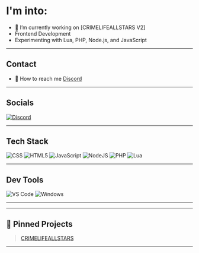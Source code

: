 # I'm into:

<!-- - Learning Frameworks & C#-->
- :seedling: I’m currently working on [CRIMELIFEALLSTARS V2]
- Frontend Development
- Experimenting with Lua, PHP, Node.js, and JavaScript

---

## Contact

- :speech_balloon: How to reach me [Discord](https://discord.com/users/1353829225978658930)

---

## Socials

<a href="https://discord.com/users/1353829225978658930">
  <img src="https://img.shields.io/badge/Discord-7289DA?style=for-the-badge&logo=discord&logoColor=white" alt="Discord"/>
</a>

---

## Tech Stack

![CSS](https://img.shields.io/badge/css3-1572B6?style=for-the-badge&logo=css3&logoColor=white)
![HTML5](https://img.shields.io/badge/html5-E34F26?style=for-the-badge&logo=html5&logoColor=white)
![JavaScript](https://img.shields.io/badge/javascript-F7DF1E?style=for-the-badge&logo=javascript&logoColor=black)
![NodeJS](https://img.shields.io/badge/node.js-339933?style=for-the-badge&logo=node.js&logoColor=white)
![PHP](https://img.shields.io/badge/php-777BB4?style=for-the-badge&logo=php&logoColor=white)
![Lua](https://img.shields.io/badge/lua-2C2D72?style=for-the-badge&logo=lua&logoColor=white)

---

## Dev Tools

![VS Code](https://img.shields.io/badge/VS%20CODE-0078D4?style=for-the-badge&logo=visual-studio-code&logoColor=white)
![Windows](https://img.shields.io/badge/WINDOWS-0078D6?style=for-the-badge&logo=windows&logoColor=white)

---

<!--## GitHub Stats-->

<!-- You can use https://github.com/anuraghazra/github-readme-stats or similar -->
<!-- Example: -->
<!-- ![Luca's GitHub Stats](https://github-readme-stats.vercel.app/api?username=Unknow-1337&show_icons=true&theme=tokyonight) -->

---

## 📌 Pinned Projects

> [CRIMELIFEALLSTARS](https://discord.gg/crimelifeallstars)

---

<!-- Reference image from officialchristheg’s README style -->
